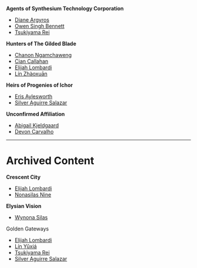 **Agents of Synthesium Technology Corporation** 
- [Diane Argyros](/Universes/Of_Blood_and_Ichor/Persons_of_Interest/Diane_Argyros)
- [Owen Singh Bennett](https://lexiuisii.github.io/Universes/Of_Blood_and_Ichor/Persons_of_Interest/Owen_Singh_Bennett)
- [Tsukiyama Rei](https://lexiuisii.github.io/Universes/Of_Blood_and_Ichor/Persons_of_Interest/Tsukiyama_Rei)

**Hunters of The Gilded Blade**
- [Chanon Ngamchaweng](https://lexiuisii.github.io/Universes/Of_Blood_and_Ichor/Persons_of_Interest/Chanon_Ngamchaweng)
- [Cian Callahan](https://lexiuisii.github.io/Universes/Of_Blood_and_Ichor/Persons_of_Interest/Cian_Callahan)
- [Elijah Lombardi](https://lexiuisii.github.io/Universes/Of_Blood_and_Ichor/Persons_of_Interest/Elijah_Lombardi)
- [Lín Zhàoxuān](https://lexiuisii.github.io/Universes/Of_Blood_and_Ichor/Persons_of_Interest/Lín_Zhàoxuān)

**Heirs of Progenies of Ichor**
- [Eris Aylesworth](https://lexiuisii.github.io/Universes/Of_Blood_and_Ichor/Persons_of_Interest/Eris_Aylesworth)
- [Silver Aguirre Salazar](https://lexiuisii.github.io/Universes/Of_Blood_and_Ichor/Persons_of_Interest/Silver_Aguirre_Salazar)

**Unconfirmed Affiliation**
- [Abigail Kjeldgaard](https://lexiuisii.github.io/Universes/Of_Blood_and_Ichor/Persons_of_Interest/Abigail_Kjeldgaard)
- [Devon Carvalho](https://lexiuisii.github.io/Universes/Of_Blood_and_Ichor/Persons_of_Interest/Devon_Carvalho)

---

# Archived Content

**Crescent City**
- [Elijah Lombardi](https://lexiuisii.github.io/Universes/Archive/Crescent_City/Elijah_Lombardi)
- [Nonasilas Nine](https://lexiuisii.github.io/Universes/Archive/Crescent_City/Nonasilas_Nine)

**Elysian Vision**
- [Wynona Silas](https://lexiuisii.github.io/Universes/Archive/Elysian_Vision/Wynona_Silas)

Golden Gateways
- [Elijah Lombardi](https://lexiuisii.github.io/Universes/Archive/Golden_Gateways/Elijah_Lombardi)
- [Lín Yǔxiá](https://lexiuisii.github.io/Universes/Archive/Golden_Gateways/Lín_Yǔxiá)
- [Tsukiyama Rei](https://lexiuisii.github.io/Universes/Archive/Golden_Gateways/Tsukiyama_Rei)
- [Silver Aguirre Salazar](https://lexiuisii.github.io/Universes/Archive/Golden_Gateways/Silver_Aguirre_Salazar)
